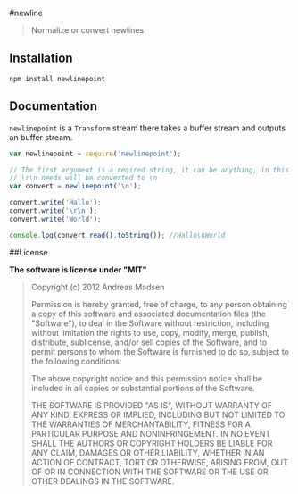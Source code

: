 #newline

> Normalize or convert newlines

## Installation

```sheel
npm install newlinepoint
```

## Documentation

`newlinepoint` is a `Transform` stream there takes a buffer stream and
outputs an buffer stream.

```javascript
var newlinepoint = require('newlinepoint');

// The first argument is a reqired string, it can be anything, in this example
// \r\n needs will be converted to \n
var convert = newlinepoint('\n');

convert.write('Hallo');
convert.write('\r\n');
convert.write('World');

console.log(convert.read().toString()); //Hallo\nWorld
```

##License

**The software is license under "MIT"**

> Copyright (c) 2012 Andreas Madsen
>
> Permission is hereby granted, free of charge, to any person obtaining a copy
> of this software and associated documentation files (the "Software"), to deal
> in the Software without restriction, including without limitation the rights
> to use, copy, modify, merge, publish, distribute, sublicense, and/or sell
> copies of the Software, and to permit persons to whom the Software is
> furnished to do so, subject to the following conditions:
>
> The above copyright notice and this permission notice shall be included in
> all copies or substantial portions of the Software.
>
> THE SOFTWARE IS PROVIDED "AS IS", WITHOUT WARRANTY OF ANY KIND, EXPRESS OR
> IMPLIED, INCLUDING BUT NOT LIMITED TO THE WARRANTIES OF MERCHANTABILITY,
> FITNESS FOR A PARTICULAR PURPOSE AND NONINFRINGEMENT. IN NO EVENT SHALL THE
> AUTHORS OR COPYRIGHT HOLDERS BE LIABLE FOR ANY CLAIM, DAMAGES OR OTHER
> LIABILITY, WHETHER IN AN ACTION OF CONTRACT, TORT OR OTHERWISE, ARISING FROM,
> OUT OF OR IN CONNECTION WITH THE SOFTWARE OR THE USE OR OTHER DEALINGS IN
> THE SOFTWARE.
